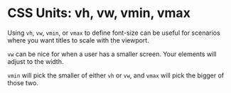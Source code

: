 # CSS Units: vh, vw, vmin, vmax

Using `vh`, `vw`, `vmin`, or `vmax` to define font-size can be useful for scenarios where you want titles to scale with the viewport.

`vw` can be nice for when a user has a smaller screen. Your elements will adjust to the width.

`vmin` will pick the smaller of either `vh` or `vw`, and `vmax` will pick the bigger of those two.